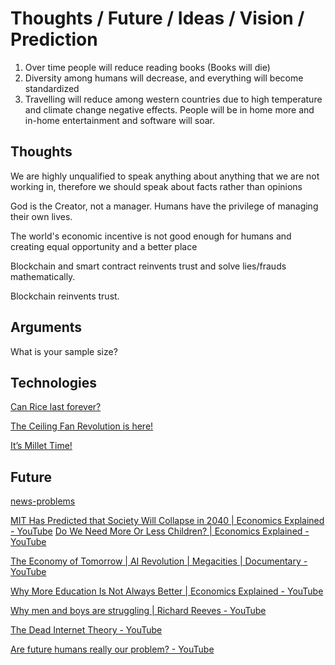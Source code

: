 # Thoughts / Future / Ideas / Vision / Prediction

1. Over time people will reduce reading books (Books will die)
2. Diversity among humans will decrease, and everything will become standardized
3. Travelling will reduce among western countries due to high temperature and climate change negative effects. People will be in home more and in-home entertainment and software will soar.

## Thoughts

We are highly unqualified to speak anything about anything that we are not working in, therefore we should speak about facts rather than opinions

God is the Creator, not a manager. Humans have the privilege of managing their own lives.

The world's economic incentive is not good enough for humans and creating equal opportunity and a better place

Blockchain and smart contract reinvents trust and solve lies/frauds mathematically.

Blockchain reinvents trust.

## Arguments

What is your sample size?

## Technologies

[Can Rice last forever?](https://finshots.in/archive/can-rice-last-forever/)

[The Ceiling Fan Revolution is here!](https://finshots.in/archive/the-ceiling-fan-revolution/)

[It’s Millet Time!](https://finshots.in/archive/its-millet-time/)

## Future

[news-problems](knowledge/others/news-problems.md)

[MIT Has Predicted that Society Will Collapse in 2040 | Economics Explained - YouTube](https://www.youtube.com/watch?v=kVOTPAxrrP4&ab_channel=EconomicsExplained)
[Do We Need More Or Less Children? | Economics Explained - YouTube](https://www.youtube.com/watch?v=A-PFgCM4jwM&ab_channel=EconomicsExplained)

[The Economy of Tomorrow | AI Revolution | Megacities | Documentary - YouTube](https://www.youtube.com/watch?v=jR2ho31tor4)

[Why More Education Is Not Always Better | Economics Explained - YouTube](https://www.youtube.com/watch?v=r5sw-6lJmTA)

[Why men and boys are struggling | Richard Reeves - YouTube](https://www.youtube.com/watch?v=Xmw_1wfUmFs)

[The Dead Internet Theory - YouTube](https://www.youtube.com/watch?v=9WB5grLMXkU)

[Are future humans really our problem? - YouTube](https://www.youtube.com/watch?v=FQss1IH3MFA)
